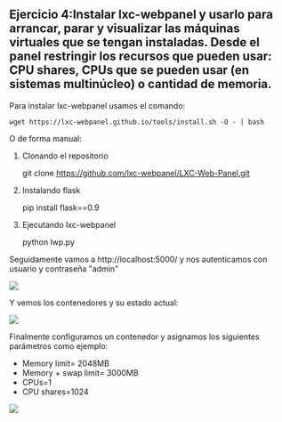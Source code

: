 ## Ejercicio 4:Instalar lxc-webpanel y usarlo para arrancar, parar y visualizar las máquinas virtuales que se tengan instaladas. Desde el panel restringir los recursos que pueden usar: CPU shares, CPUs que se pueden usar (en sistemas multinúcleo) o cantidad de memoria.

Para instalar lxc-webpanel usamos el comando:

    wget https://lxc-webpanel.github.io/tools/install.sh -O - | bash
    
O de forma manual:
   
1. Clonando el repositorio  

    git clone https://github.com/lxc-webpanel/LXC-Web-Panel.git

2. Instalando flask

    pip install flask==0.9

3. Ejecutando lxc-webpanel

    python lwp.py
    
Seguidamente vamos a http://localhost:5000/ y nos autenticamos con usuario y contraseña "admin"



![](http://googledrive.com/host/0ByKPAGLB_FgcU1E3LVk2dWxsVzA/3-4-1.png)

Y vemos los contenedores y su estado actual:

![](http://googledrive.com/host/0ByKPAGLB_FgcU1E3LVk2dWxsVzA/3-4-2.png)

Finalmente configuramos un contenedor y asignamos los siguientes parámetros como ejemplo:

* Memory limit= 2048MB
* Memory + swap limit= 3000MB
* CPUs=1
* CPU shares=1024

![](http://googledrive.com/host/0ByKPAGLB_FgcU1E3LVk2dWxsVzA/3-4-3.png)




